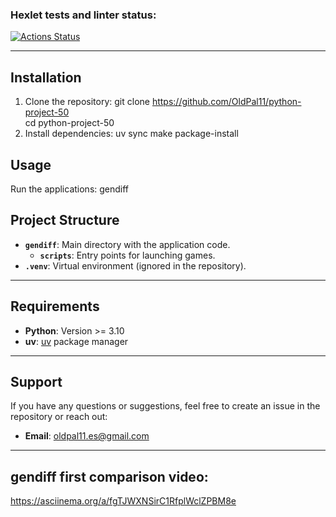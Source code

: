 ### Hexlet tests and linter status:
[![Actions Status](https://github.com/OldPal11/python-project-50/actions/workflows/hexlet-check.yml/badge.svg)](https://github.com/OldPal11/python-project-50/actions)

---

## Installation

1. Clone the repository: 
git clone https://github.com/OldPal11/python-project-50   
cd python-project-50
2. Install dependencies:
uv sync
make package-install

## Usage

Run the applications:
gendiff

## Project Structure

- **`gendiff`**: Main directory with the application code.
  - **`scripts`**: Entry points for launching games.
- **`.venv`**: Virtual environment (ignored in the repository).

---

## Requirements

- **Python**: Version >= 3.10
- **uv**: [uv](https://github.com/hexlet/uv) package manager

---

## Support

If you have any questions or suggestions, feel free to create an issue in the repository or reach out:
- **Email**: oldpal11.es@gmail.com

---

## gendiff first comparison video:
https://asciinema.org/a/fgTJWXNSirC1RfplWclZPBM8e 